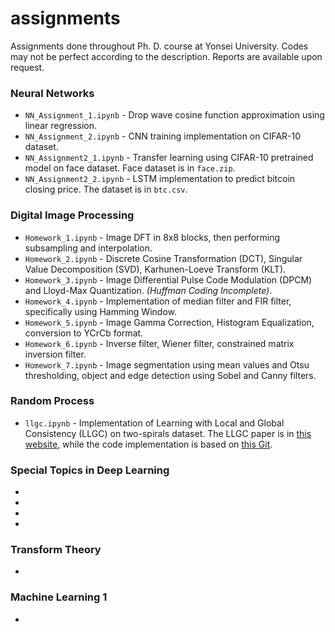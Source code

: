 # assignments
Assignments done throughout Ph. D. course at Yonsei University. Codes may not be perfect according to the description. Reports are available upon request.

### Neural Networks
* `NN_Assignment_1.ipynb` - Drop wave cosine function approximation using linear regression.
* `NN_Assignment_2.ipynb` - CNN training implementation on CIFAR-10 dataset.
* `NN_Assignment2_1.ipynb` - Transfer learning using CIFAR-10 pretrained model on face dataset. Face dataset is in `face.zip`.
* `NN_Assignment2_2.ipynb` - LSTM implementation to predict bitcoin closing price. The dataset is in `btc.csv`.

### Digital Image Processing
* `Homework_1.ipynb` - Image DFT in 8x8 blocks, then performing subsampling and interpolation.
* `Homework_2.ipynb` - Discrete Cosine Transformation (DCT), Singular Value Decomposition (SVD), Karhunen-Loeve Transform (KLT).
* `Homework_3.ipynb` - Image Differential Pulse Code Modulation (DPCM) and Lloyd-Max Quantization. _(Huffman Coding Incomplete)_.
* `Homework_4.ipynb` - Implementation of median filter and FIR filter, specifically using Hamming Window.
* `Homework_5.ipynb` - Image Gamma Correction, Histogram Equalization, conversion to YCrCb format.
* `Homework_6.ipynb` - Inverse filter, Wiener filter, constrained matrix inversion filter.
* `Homework_7.ipynb` - Image segmentation using mean values and Otsu thresholding, object and edge detection using Sobel and Canny filters.

### Random Process
* `llgc.ipynb` - Implementation of Learning with Local and Global Consistency (LLGC) on two-spirals dataset. The LLGC paper is in [this website](https://www.microsoft.com/en-us/research/wp-content/uploads/2017/01/LLGC.pdf), while the code implementation is based on [this Git](https://github.com/provezano/lgc).

### Special Topics in Deep Learning
*
*
*
*

### Transform Theory
*

### Machine Learning 1
*
